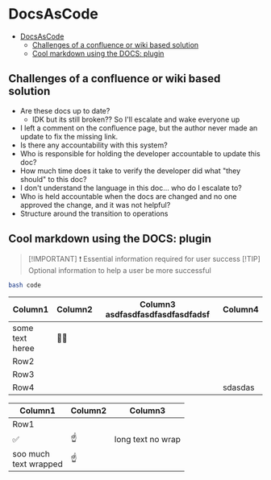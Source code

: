 # DocsAsCode

- [DocsAsCode](#docsascode)
  - [Challenges of a confluence or wiki based solution](#challenges-of-a-confluence-or-wiki-based-solution)
  - [Cool markdown using the DOCS: plugin](#cool-markdown-using-the-docs-plugin)

## Challenges of a confluence or wiki based solution

- Are these docs up to date?
  - IDK but its still broken?? So I'll escalate and wake everyone up
- I left a comment on the confluence page, but the author never made an update to fix the missing link.
- Is there any accountability with this system?
- Who is responsible for holding the developer accountable to update this doc?
- How much time does it take to verify the developer did what "they should" to this doc?
- I don't understand the language in this doc... who do I escalate to?
- Who is held accountable when the docs are changed and no one approved the change, and it was not helpful?
- Structure around the transition to operations
  
## Cool markdown using the DOCS: plugin

> [!IMPORTANT] ❗
> Essential information required for user success
> [!TIP]
> Optional information to help a user be more successful

```bash
bash code
```
<!-- markdownlint-disable MD033 -->
|Column1  |Column2  |Column3 asdfasdfasdfasdfasdfadsf  |Column4  |
|---------|---------|---------|---------|
|some text <br> heree      | 👯💃        |         |         |
|Row2     |         |         |         |
|Row3     |         |         |         |
|Row4     |         |         |        sdasdas |

|Column1  |Column2  |Column3  |
|---------|---------|---------|
|Row1     |         |         |
|✅     | ☝️        | long text no wrap         |
|soo much <br>  text wrapped      | ☝️        |         |
<!-- markdownlint-enable MD033 -->

